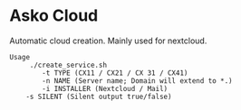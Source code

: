 
# Asko Cloud

Automatic cloud creation. Mainly used for nextcloud.

```
Usage
     ./create_service.sh
        -t TYPE (CX11 / CX21 / CX 31 / CX41)
        -n NAME (Server name; Domain will extend to *.)
        -i INSTALLER (Nextcloud / Mail)
	-s SILENT (Silent output true/false)
```
